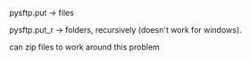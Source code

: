 pysftp.put -> files

pysftp.put_r -> folders, recursively (doesn't work for windows).

can zip files to work around this problem